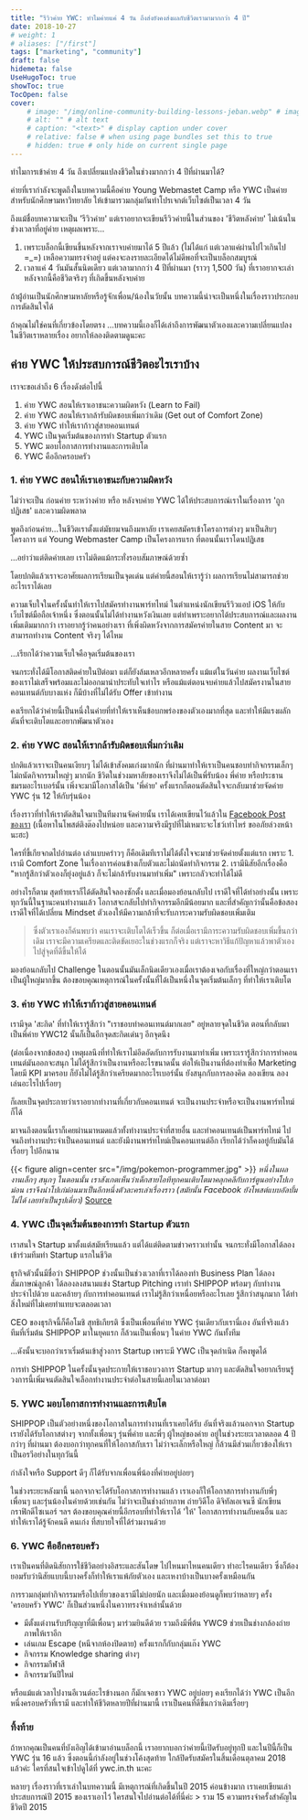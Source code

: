 ```yaml
---
title: "รีวิวค่าย YWC: ทำไมค่ายแค่ 4 วัน ถึงส่งยังคงส่งผลกับชีวิตเรามามากกว่า 4 ปี"
date: 2018-10-27
# weight: 1
# aliases: ["/first"]
tags: ["marketing", "community"]
draft: false
hidemeta: false
UseHugoToc: true
showToc: true
TocOpen: false
cover:
    # image: "/img/online-community-building-lessons-jeban.webp" # image path/url
    # alt: "" # alt text
    # caption: "<text>" # display caption under cover
    # relative: false # when using page bundles set this to true
    # hidden: true # only hide on current single page
---
```


ทำไมการเข้าค่าย 4 วัน ถึงเปลี่ยนแปลงชีวิตในช่วงมากกว่า 4 ปีที่ผ่านมาได้?

ค่ายที่เรากำลังจะพูดถึงในบทความนี้คือค่าย Young Webmastet Camp หรือ YWC เป็นค่ายสำหรับนักศึกษามหาวิทยาลัย ให้เข้ามารวมกลุ่มกันทำโปรเจกต์เว็บไซต์เป็นเวลา 4 วัน

ถึงแม้ชื่อบทความจะเป็น 'รีวิวค่าย' แต่เราอยากจะเขียนรีวิวค่ายนี้ในส่วนของ 'ชีวิตหลังค่าย' ไม่เน้นในช่วงเวลาที่อยู่ค่าย เหตุผลเพราะ…

1. เพราะบล็อกนี้เขียนขึ้นหลังจากเราจบค่ายมาได้ 5 ปีแล้ว (ไม่ได้แก่ แต่เวลาแค่ผ่านไปไวเกินไป =_=) เหลือความทรงจำอยู่ แต่คงจะลงรายละเอียดได้ไม่ดีพอที่จะเป็นบล็อกสมบูรณ์
2. เวลาแค่ 4 วันมันสั้นนิดเดียว แต่เวลามากกว่า 4 ปีที่ผ่านมา (ราวๆ 1,500 วัน) ที่เราอยากจะเล่าหลังจากนี้คือชีวิตจริงๆ ที่เกิดขึ้นหลังจบค่าย 

ถ้าผู้่อ่านเป็นนักศึกษามหาลัยหรือรู้จักเพื่อน/น้องในวัยนั้น บทความนี้น่าจะเป็นหนึ่งในเรื่องราวประกอบการตัดสินใจได้

ถ้าคุณไม่ใช่คนที่เกี่ยวข้องโดยตรง …บทความนี้เองก็ได้เล่าถึงการพัฒนาตัวเองและความเปลี่ยนแปลงในชีวิตเราหลายเรื่อง อยากให้ลองติดตามดูนะคะ

## ค่าย YWC ให้ประสบการณ์ชีวิตอะไรเราบ้าง

เราจะขอเล่าถึง 6 เรื่องดังต่อไปนี้
1. ค่าย YWC สอนให้เราเอาชนะความผิดหวัง (Learn to Fail)
2. ค่าย YWC สอนให้เรากล้ารับผิดชอบเพิ่มกว่าเดิม (Get out of Comfort Zone)
3. ค่าย YWC ทำให้เราก้าวสู่สายคอนเทนต์
4. YWC เป็นจุดเริ่มต้นของการทำ Startup ตัวแรก
5. YWC มอบโอกาสการทำงานและการเติบโต
6. YWC คืออีกครอบครัว

### 1. ค่าย YWC สอนให้เราเอาชนะกับความผิดหวัง

ไม่ว่าจะเป็น ก่อนค่าย ระหว่างค่าย หรือ หลังจบค่าย YWC ได้ให้ประสบการณ์เราในเรื่องการ 'ถูกปฏิเสธ' และความผิดพลาด

พูดถึงก่อนค่าย…ในชีวิตเราตั้งแต่มัธยมจนถึงมหาลัย เราเคยสมัครเข้าโครงการต่างๆ มาเป็นสิบๆ โครงการ แต่ Young Webmaster Camp เป็นโครงการแรก ที่ตอนนั้นเราโดนปฏิเสธ

…อย่าว่าแต่ติดค่ายเลย เราไม่ติดแม้กระทั่งรอบสัมภาษณ์ด้วยซ้ำ

โดยปกติแล้วเราจะอาศัยผลการเรียนเป็นจุดเด่น แต่ค่ายนี้สอนให้เรารู้ว่า ผลการเรียนไม่สามารถช่วยอะไรเราได้เลย

ความเจ็บใจในครั้งนั้นทำให้เราไปสมัครทำงานพาร์ทไทม์ ในตำแหน่งนักเขียนรีวิวแอป iOS ให้กับเว็บไซต์มือถือเจ้าหนึ่ง ซึ่งตอนนั้นไม่ได้ทำงานหวังเงินเลย แต่ทำเพราะอยากได้ประสบการณ์และผลงานเพิ่มเติมมากกว่า เราอยากรู้ว่าคนอย่างเรา ที่เพิ่งผิดหวังจากการสมัครค่ายในสาย Content มา จะสามารถทำงาน Content จริงๆ ได้ไหม

…เรียกได้ว่าความเจ็บใจคือจุดเริ่มต้นของเรา

จนกระทั่งได้มีโอกาสติดค่ายในปีต่อมา แต่ก็ยังล้มเหลวอีกหลายครั้ง แม้แต่ในวันค่าย ผลงานเว็บไซต์ของเราไม่เสร็จพร้อมและไม่ออกมาน่าประทับใจเท่าไร หรือแม้แต่ตอนจบค่ายแล้วไปสมัครงานในสายคอนเทนต์กับบางแห่ง ก็มีบ้างที่ไม่ได้รับ Offer เข้าทำงาน

คงเรียกได้ว่าค่ายนี้เป็นหนึ่งในค่ายที่ทำให้เราเห็นข้อบกพร่องของตัวเองมากที่สุด และทำให้มีแรงผลักดันที่จะเติบโตและอยากพัฒนาตัวเอง 

### 2. ค่าย YWC สอนให้เรากล้ารับผิดชอบเพิ่มกว่าเดิม

ปกติแล้วเราจะเป็นคนเงียบๆ ไม่ได้เข้าสังคมเก่งมากนัก ที่ผ่านมาทำให้เราเป็นคนชอบทำกิจกรรมเล็กๆ ไม่ถนัดกิจกรรมใหญ่ๆ มากนัก ชีวิตในช่วงมหาลัยของเราจึงไม่ได้เป็นพี่รับน้อง พี่ค่าย หรือประธานชมรมอะไรเบอร์นั้น เพิ่งจะมามีโอกาสได้เป็น 'พี่ค่าย' ครั้งแรกก็ตอนตัดสินใจจะกลับมาช่วยจัดค่าย YWC รุ่น 12 ให้กับรุ่นน้อง

เรื่องราวที่ทำให้เราตัดสินใจมาเป็นทีมงานจัดค่ายนั้น เราได้เคยเขียนไว้แล้วใน [Facebook Post ของเรา](https://www.facebook.com/ornsmith/posts/10205296527480232) (เนื้อหาในโพสต์ติงต๊องไปหน่อย และความจริงมีรูปที่ไม่เหมาะจะโชว์เท่าไหร่ ขออภัยล่วงหน้านะฮะ)

ใครที่ขี้เกียจกดไปอ่านต่อ เล่าแบบคร่าวๆ ก็คือเดิมทีเราไม่ได้ตั้งใจจะมาช่วยจัดค่ายตั้งแต่แรก เพราะ 1. เรามี Comfort Zone ในเรื่องการค่อนข้างเก็บตัวและไม่ถนัดทำกิจกรรม 2. เรามีนิสัยอีกเรื่องคือ "หากรู้สึกว่าตัวเองก็ยุ่งอยู่แล้ว ก็จะไม่กล้ารับงานมาทำเพิ่ม" เพราะกลัวจะทำได้ไม่ดี

อย่างไรก็ตาม สุดท้ายเราก็ได้ตัดสินใจลองซักตั้ง และเมื่อมองย้อนกลับไป เราดีใจที่ได้ทำอย่างนั้น เพราะทุกวันนี้ในฐานะคนทำงานแล้ว โอกาสจะกลับไปทำกิจกรรมอีกมีน้อยมาก และที่สำคัญกว่านั้นคือข้อสอง เราดีใจที่ได้เปลี่ยน Mindset ตัวเองให้มีความกล้าที่จะรับภาระความรับผิดชอบเพิ่มเติม

> ซึ่งตัวเราเองก็ค้นพบว่า คนเราจะเติบโตได้เร็วขึ้น ก็ต่อเมื่อเรามีภาระความรับผิดชอบเพิ่มขึ้นกว่าเดิม เราจะมีความเครียดและติดขัดเยอะในช่วงแรกก็จริง แต่เราจะหาวิธีแก้ปัญหาแล้วพาตัวเองไปสู่จุดที่ดีขึ้นให้ได้

มองย้อนกลับไป Challenge ในตอนนั้นมันเล็กนิดเดียวเองเมื่อเราต้องเจอกับเรื่องที่ใหญ่กว่าตอนเราเป็นผู้ใหญ่มากขึ้น ต้องขอบคุณเหตุการณ์ในครั้งนั้นที่ได้เป็นหนึ่งในจุดเริ่มต้นเล็กๆ ที่ทำให้เราเติบโต

### 3. ค่าย YWC ทำให้เราก้าวสู่สายคอนเทนต์

เรามีจุด 'สะกิด' ที่ทำให้เรารู้สึกว่า "เราชอบทำคอนเทนต์มากเลย" อยู่หลายจุดในชีวิต ตอนที่กลับมาเป็นพี่ค่าย YWC12 นั้นก็เป็นอีกจุดสะกิดเด่นๆ อีกจุดนึง

(ต่อเนื่องจากข้อสอง) เหตุผลนึงที่ทำให้เราไม่อึดอัดกับการรับงานมาทำเพิ่ม เพราะเรารู้สึกว่าการทำคอนเทนต์มันออกจะสนุก ไม่ได้รู้สึกว่าเป็นงานหรืออะไรขนาดนั้น ต่อให้เป็นงานที่ต้องทำเพื่อ Marketing โดยมี KPI มาครอบ ก็ยังไม่ได้รู้สึกว่าเครียดมากอะไรเบอร์นั้น ยังสนุกกับการลองคิด ลองเขียน ลองเล่นอะไรไปเรื่อยๆ

ก็เลยเป็นจุดประกายว่าเราอยากทำงานที่เกี่ยวกับคอนเทนต์ จะเป็นงานประจำหรือจะเป็นงานพาร์ทไทม์ก็ได้

มาจนถึงตอนนี้เราก็เคยผ่านมาหมดแล้วทั้งทำงานประจำที่สายอื่น และทำคอนเทนต์เป็นพาร์ทไทม์ ไปจนถึงทำงานประจำเป็นคอนเทนต์ และยังมีงานพาร์ทไทม์เป็นคอนเทนต์อีก เรียกได้ว่าก็คงอยู่กับมันได้เรื่อยๆ ไปอีกนาน

{{< figure align=center src="/img/pokemon-programmer.jpg" >}}
_หนึ่งในผลงานเล็กๆ สนุกๆ ในตอนนั้น เราสังเกตเห็นว่าเด็กสายไอทีทุกคนเติบโตมาคลุกคลีกับการ์ตูนอย่างโปเกม่อน เราจึงนำโปเก่ม่อนมาเป็นอีกหนึ่งตัวละครเล่าเรื่องราว (สมัยนั้น Facebook ยังโพสต์แบบอัลบั้มไม่ได้ เลยทำเป็นรูปเดี่ยว)_
[Source](https://www.facebook.com/ywcth/photos/a.236493863062755/824549770923825/)

### 4. YWC เป็นจุดเริ่มต้นของการทำ Startup ตัวแรก

เราสนใจ Startup มาตั้งแต่สมัยเรียนแล้ว แต่ได้แต่ติดตามข่าวคราวเท่านั้น จนกระทั่งมีโอกาสได้ลองเข้าร่วมทีมทำ Startup แรกในชีวิต 

ธุรกิจตัวนั้นมีชื่อว่า SHIPPOP ช่วงนั้นเป็นช่วงเวลาที่เราได้ลองทำ Business Plan ได้ลองสัมภาษณ์ลูกค้า ได้ลองลงสนามแข่ง Startup Pitching เราทำ SHIPPOP พร้อมๆ กับทำงานประจำไปด้วย และคล้ายๆ กับการทำคอนเทนต์ เราไม่รู้สึกว่าเหนื่อยหรืออะไรเลย รู้สึกว่าสนุกมาก ได้ทำสิ่งใหม่ที่ไม่เคยทำแทบจะตลอดเวลา

CEO ของธุรกิจนี้ก็คือโมชิ สุทธิเกียรติ ซึ่งเป็นเพื่อนที่ค่าย YWC รุ่นเดียวกับเรานี่เอง อันที่จริงแล้ว ทีมที่เริ่มต้น SHIPPOP มาในยุคแรก ก็ล้วนเป็นเพื่อนๆ ในค่าย YWC กันทั้งทีม

…ดังนั้นจะบอกว่าเราเริ่มต้นเข้าสู่วงการ Startup เพราะมี YWC เป็นจุดกำเนิด ก็คงพูดได้

การทำ SHIPPOP ในครั้งนั้นจุดประกายให้เราชอบวงการ Startup มากๆ และตัดสินใจอยากเรียนรู้วงการนี้เพิ่มจนตัดสินใจเลือกทำงานประจำต่อในสายนี้เลยในเวลาต่อมา  

### 5. YWC มอบโอกาสการทำงานและการเติบโต

SHIPPOP เป็นตัวอย่างหนึ่งของโอกาสในการทำงานที่เราเคยได้รับ อันที่จริงแล้วนอกจาก Startup เรายังได้รับโอกาสต่างๆ จากทั้งเพื่อนๆ รุ่นพี่ค่าย และพี่ๆ ผู้ใหญ่ของค่าย อยู่ในช่วงระยะเวลาตลอด 4 ปีกว่าๆ ที่ผ่านมา ต้องบอกว่าทุกคนที่ให้โอกาสกับเรา ไม่ว่าจะเล็กหรือใหญ่ ก็ล้วนมีส่วนเกี่ยวข้องให้เราเป็นอรวีอย่างในทุกวันนี้

กำลังใจหรือ Support ดีๆ ก็ได้รับจากเพื่อนพี่น้องที่ค่ายอยู่บ่อยๆ

ในช่วงระยะหลังมานี้ นอกจากจะได้รับโอกาสการทำงานแล้ว เราเองก็ให้โอกาสการทำงานกับพี่ๆ เพื่อนๆ และรุ่นน้องในค่ายด้วยเช่นกัน ไม่ว่าจะเป็นช่างถ่ายภาพ ถ่ายวิดีโอ ดิจิทัลเอเจนซี นักเขียน กราฟิกดีไซเนอร์ ฯลฯ ต้องขอบคุณค่ายนี้อีกรอบที่ทำให้เราได้ 'ให้' โอกาสการทำงานกับคนอื่น และทำให้เราได้รู้จักคนดี คนเก่ง ที่สบายใจที่ได้ร่วมงานด้วย

### 6. YWC คืออีกครอบครัว

เราเป็นคนที่ติดนิสัยการใช้ชีวิตอย่างอิสระและสันโดษ ไปไหนมาไหนคนเดียว ทำอะไรคนเดียว ซึ่งก็ต้องยอมรับว่านิสัยแบบนี้บางครั้งก็ทำให้เราแพ้ภัยตัวเอง และเหงาบ้างเป็นบางครั้งเหมือนกัน

การรวมกลุ่มทำกิจกรรมหรือไปเที่ยวของเรามีไม่บ่อยนัก และเมื่อมองย้อนดูก็พบว่าหลายๆ ครั้ง 'ครอบครัว YWC' ก็เป็นส่วนหนึ่งในควาทรงจำเหล่านั้นด้วย
- มีตั้งแต่งานรับปริญญาที่มีเพื่อนๆ มาร่วมยินดีด้วย รวมถึงมีพี่ต้น YWC9 ช่วยเป็นช่างกล้องถ่ายภาพให้เราอีก
- เล่นเกม Escape (หนีจากห้องปิดตาย) ครั้งแรกก็กับกลุ่มแก๊ง YWC
- กิจกรรม Knowledge sharing ต่างๆ
- กิจกรรมกีฬาสี
- กิจกรรมวันปีใหม่

หรือแม้แต่เวลาไปงานอีเวนต์อะไรข้างนอก ก็มักเจอชาว YWC อยู่บ่อยๆ
คงเรียกได้ว่า YWC เป็นอีกหนึ่งครอบครัวที่เรามี และทำให้ชีวิตหลายปีที่ผ่านมานี้ เราเป็นคนที่ดีขึ้นกว่าเดิมเรื่อยๆ

### ทิ้งท้าย

ถ้าหากคุณเป็นคนที่บังเอิญได้เข้ามาอ่านบล็อกนี้ เราอยากบอกว่าค่ายนี้เปิดรับอยู่ทุกปี และในปีนี้ก็เป็น YWC รุ่น 16 แล้ว ซึ่งตอนนี้กำลังอยู่ในช่วงโค้งสุดท้าย ใกล้ปิดรับสมัครในสิ้นเดือนตุลาคม 2018 แล้วค่ะ ใครที่สนใจเข้าไปดูได้ที่ ywc.in.th นะคะ

หลายๆ เรื่องราวที่เราเล่าในบทความนี้ มีเหตุการณ์ที่เกิดขึ้นในปี 2015 ค่อนข้างมาก เราเคยเขียนเล่าประสบการณ์ปี 2015 ของเราเอาไว้ ใครสนใจไปอ่านต่อได้ที่นี่ค่ะ > รวม 15 ความทรงจำครั้งสำคัญในชีวิตปี 2015
